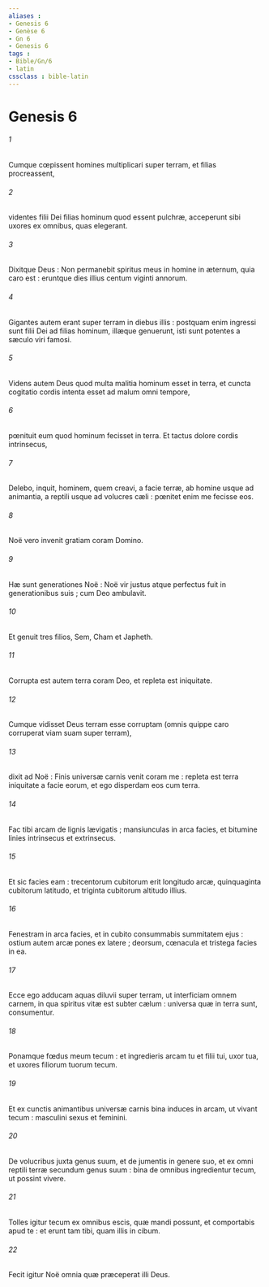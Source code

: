 ```yaml
---
aliases : 
- Genesis 6
- Genèse 6
- Gn 6
- Genesis 6
tags : 
- Bible/Gn/6
- latin
cssclass : bible-latin
---
```


# Genesis 6

###### 1
Cumque cœpissent homines multiplicari super terram, et filias procreassent,
###### 2
videntes filii Dei filias hominum quod essent pulchræ, acceperunt sibi uxores ex omnibus, quas elegerant.
###### 3
Dixitque Deus : Non permanebit spiritus meus in homine in æternum, quia caro est : eruntque dies illius centum viginti annorum.
###### 4
Gigantes autem erant super terram in diebus illis : postquam enim ingressi sunt filii Dei ad filias hominum, illæque genuerunt, isti sunt potentes a sæculo viri famosi.
###### 5
Videns autem Deus quod multa malitia hominum esset in terra, et cuncta cogitatio cordis intenta esset ad malum omni tempore,
###### 6
pœnituit eum quod hominum fecisset in terra. Et tactus dolore cordis intrinsecus,
###### 7
Delebo, inquit, hominem, quem creavi, a facie terræ, ab homine usque ad animantia, a reptili usque ad volucres cæli : pœnitet enim me fecisse eos.
###### 8
Noë vero invenit gratiam coram Domino.
###### 9
Hæ sunt generationes Noë : Noë vir justus atque perfectus fuit in generationibus suis ; cum Deo ambulavit.
###### 10
Et genuit tres filios, Sem, Cham et Japheth.
###### 11
Corrupta est autem terra coram Deo, et repleta est iniquitate.
###### 12
Cumque vidisset Deus terram esse corruptam (omnis quippe caro corruperat viam suam super terram),
###### 13
dixit ad Noë : Finis universæ carnis venit coram me : repleta est terra iniquitate a facie eorum, et ego disperdam eos cum terra.
###### 14
Fac tibi arcam de lignis lævigatis ; mansiunculas in arca facies, et bitumine linies intrinsecus et extrinsecus.
###### 15
Et sic facies eam : trecentorum cubitorum erit longitudo arcæ, quinquaginta cubitorum latitudo, et triginta cubitorum altitudo illius.
###### 16
Fenestram in arca facies, et in cubito consummabis summitatem ejus : ostium autem arcæ pones ex latere ; deorsum, cœnacula et tristega facies in ea.
###### 17
Ecce ego adducam aquas diluvii super terram, ut interficiam omnem carnem, in qua spiritus vitæ est subter cælum : universa quæ in terra sunt, consumentur.
###### 18
Ponamque fœdus meum tecum : et ingredieris arcam tu et filii tui, uxor tua, et uxores filiorum tuorum tecum.
###### 19
Et ex cunctis animantibus universæ carnis bina induces in arcam, ut vivant tecum : masculini sexus et feminini.
###### 20
De volucribus juxta genus suum, et de jumentis in genere suo, et ex omni reptili terræ secundum genus suum : bina de omnibus ingredientur tecum, ut possint vivere.
###### 21
Tolles igitur tecum ex omnibus escis, quæ mandi possunt, et comportabis apud te : et erunt tam tibi, quam illis in cibum.
###### 22
Fecit igitur Noë omnia quæ præceperat illi Deus.
